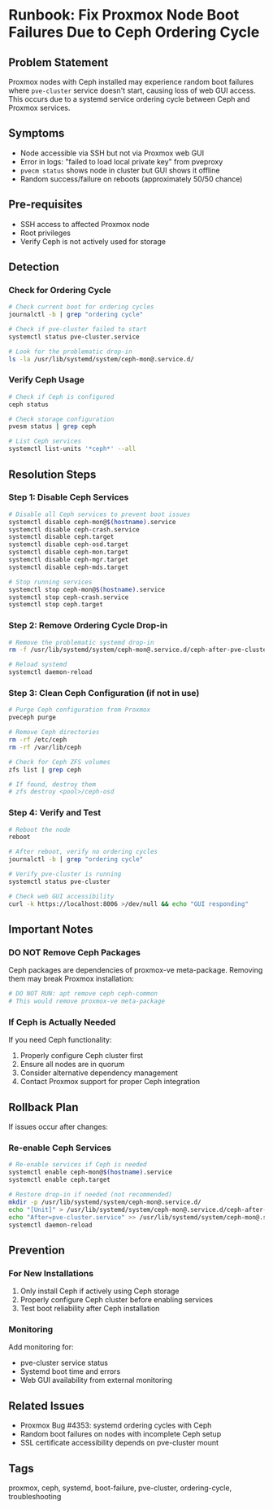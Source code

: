 # Runbook: Fix Proxmox Node Boot Failures Due to Ceph Ordering Cycle

## Problem Statement
Proxmox nodes with Ceph installed may experience random boot failures where `pve-cluster` service doesn't start, causing loss of web GUI access. This occurs due to a systemd service ordering cycle between Ceph and Proxmox services.

## Symptoms
- Node accessible via SSH but not via Proxmox web GUI
- Error in logs: "failed to load local private key" from pveproxy
- `pvecm status` shows node in cluster but GUI shows it offline
- Random success/failure on reboots (approximately 50/50 chance)

## Pre-requisites
- SSH access to affected Proxmox node
- Root privileges
- Verify Ceph is not actively used for storage

## Detection

### Check for Ordering Cycle
```bash
# Check current boot for ordering cycles
journalctl -b | grep "ordering cycle"

# Check if pve-cluster failed to start
systemctl status pve-cluster.service

# Look for the problematic drop-in
ls -la /usr/lib/systemd/system/ceph-mon@.service.d/
```

### Verify Ceph Usage
```bash
# Check if Ceph is configured
ceph status

# Check storage configuration
pvesm status | grep ceph

# List Ceph services
systemctl list-units '*ceph*' --all
```

## Resolution Steps

### Step 1: Disable Ceph Services
```bash
# Disable all Ceph services to prevent boot issues
systemctl disable ceph-mon@$(hostname).service
systemctl disable ceph-crash.service
systemctl disable ceph.target
systemctl disable ceph-osd.target
systemctl disable ceph-mon.target
systemctl disable ceph-mgr.target
systemctl disable ceph-mds.target

# Stop running services
systemctl stop ceph-mon@$(hostname).service
systemctl stop ceph-crash.service
systemctl stop ceph.target
```

### Step 2: Remove Ordering Cycle Drop-in
```bash
# Remove the problematic systemd drop-in
rm -f /usr/lib/systemd/system/ceph-mon@.service.d/ceph-after-pve-cluster.conf

# Reload systemd
systemctl daemon-reload
```

### Step 3: Clean Ceph Configuration (if not in use)
```bash
# Purge Ceph configuration from Proxmox
pveceph purge

# Remove Ceph directories
rm -rf /etc/ceph
rm -rf /var/lib/ceph

# Check for Ceph ZFS volumes
zfs list | grep ceph

# If found, destroy them
# zfs destroy <pool>/ceph-osd
```

### Step 4: Verify and Test
```bash
# Reboot the node
reboot

# After reboot, verify no ordering cycles
journalctl -b | grep "ordering cycle"

# Verify pve-cluster is running
systemctl status pve-cluster

# Check web GUI accessibility
curl -k https://localhost:8006 >/dev/null && echo "GUI responding"
```

## Important Notes

### DO NOT Remove Ceph Packages
Ceph packages are dependencies of proxmox-ve meta-package. Removing them may break Proxmox installation:
```bash
# DO NOT RUN: apt remove ceph ceph-common
# This would remove proxmox-ve meta-package
```

### If Ceph is Actually Needed
If you need Ceph functionality:
1. Properly configure Ceph cluster first
2. Ensure all nodes are in quorum
3. Consider alternative dependency management
4. Contact Proxmox support for proper Ceph integration

## Rollback Plan

If issues occur after changes:

### Re-enable Ceph Services
```bash
# Re-enable services if Ceph is needed
systemctl enable ceph-mon@$(hostname).service
systemctl enable ceph.target

# Restore drop-in if needed (not recommended)
mkdir -p /usr/lib/systemd/system/ceph-mon@.service.d/
echo "[Unit]" > /usr/lib/systemd/system/ceph-mon@.service.d/ceph-after-pve-cluster.conf
echo "After=pve-cluster.service" >> /usr/lib/systemd/system/ceph-mon@.service.d/ceph-after-pve-cluster.conf
systemctl daemon-reload
```

## Prevention

### For New Installations
1. Only install Ceph if actively using Ceph storage
2. Properly configure Ceph cluster before enabling services
3. Test boot reliability after Ceph installation

### Monitoring
Add monitoring for:
- pve-cluster service status
- Systemd boot time and errors
- Web GUI availability from external monitoring

## Related Issues
- Proxmox Bug #4353: systemd ordering cycles with Ceph
- Random boot failures on nodes with incomplete Ceph setup
- SSL certificate accessibility depends on pve-cluster mount

## Tags
proxmox, ceph, systemd, boot-failure, pve-cluster, ordering-cycle, troubleshooting